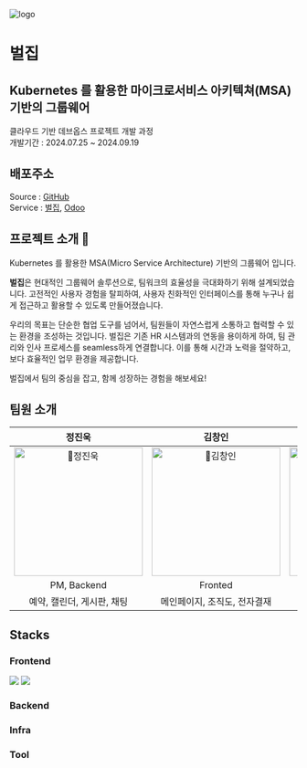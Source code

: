 ![logo](https://github.com/user-attachments/assets/55e25131-bcf8-4c13-bf4f-67a816754d4d)
# 벌집
## Kubernetes 를 활용한 마이크로서비스 아키텍쳐(MSA) 기반의 그룹웨어
클라우드 기반 데브옵스 프로젝트 개발 과정\
개발기간 : 2024.07.25 ~ 2024.09.19

## 배포주소
Source : [GitHub](https://github.com/groupBee)\
Service : [벌집](https://groupbee.co.kr), [Odoo](https://hr.groupbee.co.kr)

## 프로젝트 소개 🐝
Kubernetes 를 활용한 MSA(Micro Service Architecture) 기반의 그룹웨어 입니다.

**벌집**은 현대적인 그룹웨어 솔루션으로, 팀워크의 효율성을 극대화하기 위해 설계되었습니다. 고전적인 사용자 경험을 탈피하여, 사용자 친화적인 인터페이스를 통해 누구나 쉽게 접근하고 활용할 수 있도록 만들어졌습니다.

우리의 목표는 단순한 협업 도구를 넘어서, 팀원들이 자연스럽게 소통하고 협력할 수 있는 환경을 조성하는 것입니다. 벌집은 기존 HR 시스템과의 연동을 용이하게 하여, 팀 관리와 인사 프로세스를 seamless하게 연결합니다. 이를 통해 시간과 노력을 절약하고, 보다 효율적인 업무 환경을 제공합니다.

벌집에서 팀의 중심을 잡고, 함께 성장하는 경험을 해보세요!

## 팀원 소개
|정진욱|김창인|박보민|손가원|신완철|황재웅|
|:-:|:-:|:-:|:-:|:-:|:-:|
|<img src="https://github.com/user-attachments/assets/32bc3037-92c0-488e-8b73-434cc747ef0f" alt="정진욱" width="225" />|<img src="https://github.com/user-attachments/assets/1856d47d-a062-49c0-9c5b-cb39e6bda50e" alt="김창인" width="225" />|<img src="https://github.com/user-attachments/assets/733e3700-87b7-4582-9a8b-202707a0da8a" alt="박보민" width="225" />|<img src="https://github.com/user-attachments/assets/fb7f848d-27ce-4d85-a5db-9932b916a044" alt="손가원" width="225" />|<img src="https://github.com/user-attachments/assets/51d4fffa-285e-4404-be6f-8bb000b8e8fb" alt="신완철" width="225" />|<img src="https://github.com/user-attachments/assets/bb0bf882-b748-40e7-846f-af09bd3bf1f5" alt="황재웅" width="225" />|
|PM, Backend|Fronted|DevOps|Backend|Fronted|Fronted|
|예약, 캘린더, 게시판, 채팅|메인페이지, 조직도, 전자결재|로그인|전자결재, 이메일, 채팅|게시판|예약, 메인페이지, 관리자페이지|

## Stacks
### Frontend
<p>
    <img src="https://img.shields.io/badge/Vite-646CFF?style=flat-square&logo=vite&logoColor=white"/>
    <img src="https://img.shields.io/badge/Mui-007FFF?style=flat-square&logo=mui&logoColor=white"/>
</p>

### Backend
### Infra
### Tool